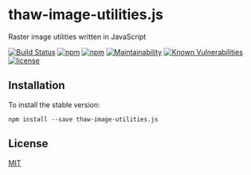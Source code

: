 # thaw-image-utilities.js
Raster image utilities written in JavaScript

[![Build Status](https://secure.travis-ci.org/tom-weatherhead/thaw-image-utilities.js.svg)](https://travis-ci.org/tom-weatherhead/thaw-image-utilities.js)
[![npm](https://img.shields.io/npm/v/thaw-image-utilities.js.svg)](https://www.npmjs.com/package/thaw-image-utilities.js)
[![npm](https://img.shields.io/npm/dt/thaw-image-utilities.js.svg)](https://www.npmjs.com/package/thaw-image-utilities.js)
[![Maintainability](https://api.codeclimate.com/v1/badges/a8a51e21dff1d77cfc83/maintainability)](https://codeclimate.com/github/tom-weatherhead/thaw-image-utilities.js/maintainability)
[![Known Vulnerabilities](https://snyk.io/test/github/tom-weatherhead/thaw-image-utilities.js/badge.svg?targetFile=package.json&package-lock.json)](https://snyk.io/test/github/tom-weatherhead/thaw-image-utilities.js?targetFile=package.json&package-lock.json)
[![license](https://img.shields.io/github/license/mashape/apistatus.svg)](https://github.com/tom-weatherhead/thaw-image-utilities.js/blob/master/LICENSE)

## Installation
To install the stable version:
```
npm install --save thaw-image-utilities.js
```

## License
[MIT](https://choosealicense.com/licenses/mit/)
